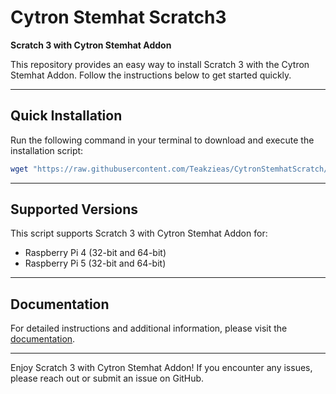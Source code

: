 # Cytron Stemhat Scratch3

**Scratch 3 with Cytron Stemhat Addon**

This repository provides an easy way to install Scratch 3 with the Cytron Stemhat Addon. Follow the instructions below to get started quickly.

---

## **Quick Installation**

Run the following command in your terminal to download and execute the installation script:

```bash
wget "https://raw.githubusercontent.com/Teakzieas/CytronStemhatScratch/main/install.sh?$(date +%s)" -O install.sh && chmod +x install.sh && ./install.sh
```

---

## **Supported Versions**

This script supports Scratch 3 with Cytron Stemhat Addon for:
- Raspberry Pi 4 (32-bit and 64-bit)
- Raspberry Pi 5 (32-bit and 64-bit)

---

## **Documentation**

For detailed instructions and additional information, please visit the [documentation](https://github.com/Teakzieas/CytronStemhatScratch/blob/main/Docs/Documentation.pdf).

---

Enjoy Scratch 3 with Cytron Stemhat Addon! If you encounter any issues, please reach out or submit an issue on GitHub.
